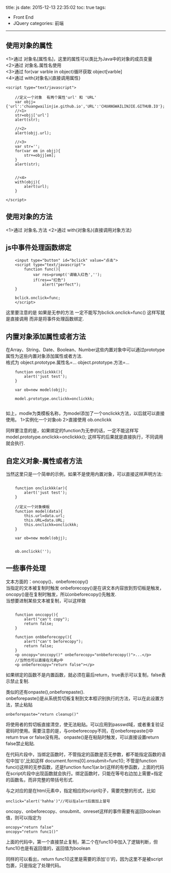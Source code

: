 title: js
date: 2015-12-13 22:35:02
toc: true
tags: 
- Front End
- JQuery
categories: 前端
---

使用对象的属性                                                                                                                                                                                                                                                                                                                                                                                                                                                                                                                                                                                                                                                                                                                                                                                                                                                                               
---
<1>通过 对象名[属性名]，这里的属性可以类比为Java中的对象的成员变量    
<2>通过 对象名.属性名使用  
<3>通过 for(var varble in object)循环获取 object[varble]  
<4>通过 with(对象名){直接调用属性} 

<!--more-->
```
<script type="text/javascript">

	//定义一个对象  有两个属性'url' 和 'URL'
	var objj={'url':'chuangwailinjie.github.io','URL':'CHUANGWAILINJIE.GITHUB.IO'};
	//<1>
	str=objj['url']
	alert(str);

	//<2>
	alert(objj.url);

	//<3>
	var str='';
	for(var em in objj){
		str+=objj[em];
	}
	alert(str);
	

	//<4>
	with(objj){
		alert(url);
	}

</script>

```

使用对象的方法
---
<1>通过 对象名.方法
<2>通过 with(对象名){直接调用对象方法}

js中事件处理函数绑定
---
```
	<input type="button" id="bclick" value="点击">
	<script type="text/javascript">
		function func(){
			var res=prompt('请输入红色','');
			if(res=="红色")
				alert("perfect");
	}

	bclick.onclick=func;
	</script>
```
这里要注意的是  如果是无参的方法  一定不能写为bclick.onclick=func() 这样写就是直接调用 而非是将事件处理函数绑定.


内置对象添加属性或者方法
---
在Array、String、Date、Boolean、Number这些内置对象中可以通过prototype属性为这些内置对象添加属性或者方法.  
格式为 
	object.prototype.属性名=...
	object.prototype.方法=...

```
	function onclickkk(){
		alert('just test');
	}

	var ob=new model(objj);

	model.prototype.onclickk=onclickkk;


```

如上，modle为类模板名称，为model添加了一个onclickk方法，以后就可以直接使用。
1>实例化一个对象ob
2>直接使用 ob.onclickk

同样要注意的是，如果绑定的function为无参的话，一定不能这样写
	model.prototype.onclickk=onclickkk();
这样写的后果就是直接执行，不同调用就会执行.  


自定义对象-属性或者方法
---
当然这里只是一个简单的示例，如果不是使用内置对象，可以直接这样声明方法:

```

	function onclickkk(ar){
		alert('just test');
	}

	//定义一个对象模板
	function model(data){
		this.url=data.url;
		this.URL=data.URL;
		this.onclickk=onclickkk;
	}

	var ob=new model(objj);


	ob.onclickk('');

```

一些事件处理
---
文本方面的：oncopy()、onbeforecopy()  
当指定的文本被复制时触发 onbeforecopy()是在讲文本内容放到剪切板是触发，oncopy()是在复制时触发，所以onbeforecopy()先触发.  
当想要进制某些文本被复制，可以这样做
```

	function onccopy(){
		alert("can't copy");
		return false;
	}

	function onbbeforecopy(){
		alert("can't beforecopy");
		return false;
	}
	<p oncopy="onccopy()" onbeforecopy="onbbeforecopy()">...</p>  
	//当然也可以直接在元素p中  
	<p onbeforecopy="return false"></p>  

```  

如果绑定的函数不是内置函数，就必须在最后return，true表示可以复制，false表示禁止复制.    



类似的还有onpaste(),onbeforepaste().  
onbeforepaste()是从系统剪切板复制到文本框识别执行的方法，可以在此设置方法，禁止粘贴  


	onbeforepaste="return cleanup()"  


将使用者的剪切板直接清空，使无法粘贴。可以应用到passwd域，或者重复验证密码时使用。需要注意的是，与onbeforecopy不同，在onbeforepaste()中return true or false没有用。
onpaste()是在粘贴时触发，可以直接设置return false禁止粘贴.


在<script></script>代码片段中，当绑定函数时，不管指定的函数是否无参数，都不能指定函数的语句中加'()',比如这样
	document.forms[0].onsubmit=func1();
不管是function funci()这样的无参函数，还是function func1(ar.br)这样的有参函数，上面的代码在script片段中出现函数就会执行。绑定函数时，只能在等号右边加上需要=指定的函数名，而非完整的带括号形式.  


与之对应的是在html元素中，指定相应的script句子，需要完整的形式，比如

	onclick="alert('hahha')"//可以在alert后面加上冒号  

oncopy、onbeforecopy、onsubmit、onreset这样的事件需要有返回boolean值，则可以指定为

	oncopy="return false"
	oncopy="return func1()"

上面的代码中，第一个直接禁止复制，第二个在func1()中加入了逻辑判断，但func1()也是有返回值的，返回值为boolean  
  
同样的可以看出，return func1()这里是需要的添加'()'的，因为这里不是被script包裹，只是指定了处理代码。



		


